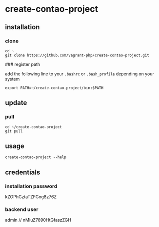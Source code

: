 # create-contao-project

## installation

### clone

```{.sh}
cd ~
git clone https://github.com/vagrant-php/create-contao-project.git
```

### register path

add the following line to your `.bashrc` or `.bash_profile` depending on your system

```{.sh}
export PATH=~/create-contao-project/bin:$PATH
```

## update

### pull
```{.sh}
cd ~/create-contao-project
git pull
```

## usage

```{.sh}
create-contao-project --help
```

## credentials

### installation password

kZOPhGztaTZFGng8z76Z

### backend user

admin // nMiuZ7890HtGfaszZGH